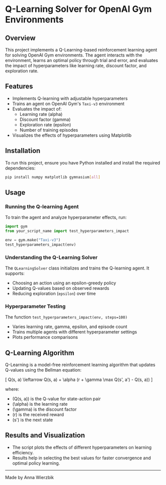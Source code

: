 # Q-Learning Solver for OpenAI Gym Environments

## Overview
This project implements a Q-Learning-based reinforcement learning agent for solving OpenAI Gym environments. The agent interacts with the environment, learns an optimal policy through trial and error, and evaluates the impact of hyperparameters like learning rate, discount factor, and exploration rate.

## Features
- Implements Q-learning with adjustable hyperparameters
- Trains an agent on OpenAI Gym's `Taxi-v3` environment
- Evaluates the impact of:
  - Learning rate (alpha)
  - Discount factor (gamma)
  - Exploration rate (epsilon)
  - Number of training episodes
- Visualizes the effects of hyperparameters using Matplotlib

## Installation
To run this project, ensure you have Python installed and install the required dependencies:

```bash
pip install numpy matplotlib gymnasium[all]
```

## Usage
### Running the Q-learning Agent
To train the agent and analyze hyperparameter effects, run:

```python
import gym
from your_script_name import test_hyperparameters_impact

env = gym.make("Taxi-v3")
test_hyperparameters_impact(env)
```

### Understanding the Q-Learning Solver
The `QLearningSolver` class initializes and trains the Q-learning agent. It supports:
- Choosing an action using an epsilon-greedy policy
- Updating Q-values based on observed rewards
- Reducing exploration (`epsilon`) over time

### Hyperparameter Testing
The function `test_hyperparameters_impact(env, steps=100)`
- Varies learning rate, gamma, epsilon, and episode count
- Trains multiple agents with different hyperparameter settings
- Plots performance comparisons

## Q-Learning Algorithm
Q-Learning is a model-free reinforcement learning algorithm that updates Q-values using the Bellman equation:

\[ Q(s, a) \leftarrow Q(s, a) + \alpha (r + \gamma \max Q(s', a') - Q(s, a)) \]

where:
- \(Q(s, a)\) is the Q-value for state-action pair
- \(\alpha\) is the learning rate
- \(\gamma\) is the discount factor
- \(r\) is the received reward
- \(s'\) is the next state

## Results and Visualization
- The script plots the effects of different hyperparameters on learning efficiency.
- Results help in selecting the best values for faster convergence and optimal policy learning.

----------------
Made by Anna Wierzbik

